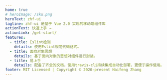 ```yaml
---
home: true
# heroImage: /sku.png
heroText: zhf-ui
tagline: zhf-ui 是基于 Vue 2.0 实现的移动端组件库
actionText: 快速上手 →
actionLink: /get-start/
features:
  - title: Eslint检测
    details: 使用Eslint规范代码格式。
  - title: 面向对象思想
    details: 基于面向对象的思想对组件进行封装。
  - title: 易上手
    details: 配备了齐全的文档，使用travis-cli持续集成自动化部署，更便于操作使用。
footer: MIT Licensed | Copyright © 2020-present Haifeng Zhang
---
```

